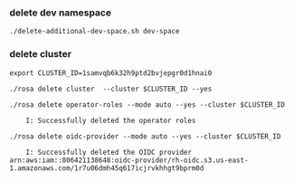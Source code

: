 

### delete dev namespace
`./delete-additional-dev-space.sh dev-space`

### delete cluster
`export CLUSTER_ID=1samvqb6k32h9ptd2bvjepgr0d1hnai0`

`./rosa delete cluster  --cluster $CLUSTER_ID --yes`

`./rosa delete operator-roles --mode auto --yes --cluster $CLUSTER_ID`
```
    I: Successfully deleted the operator roles
```
	
`./rosa delete oidc-provider --mode auto --yes --cluster $CLUSTER_ID`
```
    I: Successfully deleted the OIDC provider arn:aws:iam::806421138648:oidc-provider/rh-oidc.s3.us-east-1.amazonaws.com/1r7u06dmh45q617icjrvkhhgt9bprm0d
```